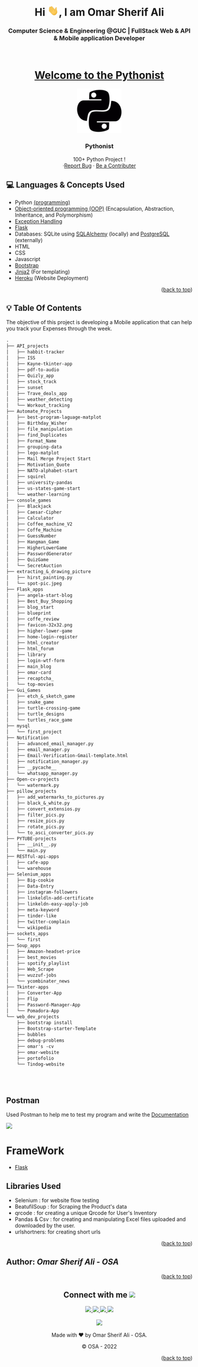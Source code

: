 <div id="top"></div>


<h1 align="center">Hi <img src="https://raw.githubusercontent.com/ABSphreak/ABSphreak/master/gifs/Hi.gif" width="30px">, I am Omar Sherif Ali </h1>
<h3 align="center">Computer Science & Engineering @GUC | FullStack Web & API & Mobile application Developer </h3>

<br>



<a href=""><h1 align="center">Welcome to the Pythonist</h1></a>


<div align="center">
    <img src="./Logo/pythonist-logo.png" alt="Logo" width="120" height="120">


  <h3 align="center">Pythonist</h3>

  <p align="center">
     100+ Python Project !
    <br />
	  ·<a href="mailto:osa.helpme@gmail.com?subject=UnExpected%20Error%20Occured&body=Sorry%20for%20the%20inconvenience%2C%20Please%20describe%20Your%20situation%20and%20emphasis%20the%20Endpoint%20!%0A">Report Bug</a>
   	      ·
    <a href="mailto:osa.helpme@gmail.com?subject=I%20want%20to%20be%20a%20Contributor%20to%20onCart&body=Dear%20Omar%20Sherif%2C%0A%0A%3D%3D%3E%20name%0A%3D%3D%3E%20email%0A%3D%3D%3E%20phone%20number%0A%3D%3D%3E%20github%20link%0A%0A%0A%0ANeeded%20Skills%3A%0A%0A1-Familiar%20with%20Python%0A2-Familiar%20with%20BeautifulSoup%0A3-Familiar%20with%20csv%0A4-Familiar%20with%20pandas%20%0A%0AI%20acquire%20all%20those%20needed%20Skills.%0A%0Aregards">Be a Contributer</a>
  </p>
</div>






## 💻️ Languages & Concepts Used

* Python [(programming)](https://en.wikipedia.org/wiki/Python_(programming_language))
* [Object-oriented programming (OOP)](https://en.wikipedia.org/wiki/Object-oriented_programming#:~:text=Object%2Doriented%20programming%20(OOP),(often%20known%20as%20methods)) (Encapsulation, Abstraction, Inheritance, and Polymorphism)
* [Exception Handling](https://en.wikipedia.org/wiki/Exception_handling)
* [Flask](https://flask.palletsprojects.com/en/2.0.x/)
* Databases: SQLite using [SQLAlchemy](https://flask-sqlalchemy.palletsprojects.com/en/2.x/) (locally) and [PostgreSQL](https://www.heroku.com/postgres) (externally)
* HTML
* CSS
* Javascript
* [Bootstrap](https://getbootstrap.com/)
* [Jinja2](https://jinja.palletsprojects.com/en/3.0.x/) (For templating)
* [Heroku](https://www.heroku.com/) (Website Deployment)

<p align="right">(<a href="#top">back to top</a>)</p>




## 💡 Table Of Contents
The objective of this project is developing a Mobile application that can help you track your Expenses through the week.

```
.
├── API_projects
│   ├── habbit-tracker
│   ├── ISS
│   ├── Kayne-tkinter-app
│   ├── pdf-to-audio
│   ├── Quizly_app
│   ├── stock_track
│   ├── sunset
│   ├── Trave_deals_app
│   ├── weather_detecting
│   └── Workout_tracking
├── Automate_Projects
│   ├── best-program-laguage-matplot
│   ├── Birthday_Wisher
│   ├── file_manipulation
│   ├── find_Duplicates
│   ├── Format_Name
│   ├── grouping-data
│   ├── lego-matplot
│   ├── Mail Merge Project Start
│   ├── Motivation_Quote
│   ├── NATO-alphabet-start
│   ├── squirel
│   ├── university-pandas
│   ├── us-states-game-start
│   └── weather-learning
├── console_games
│   ├── Blackjack
│   ├── Caesar-Cipher
│   ├── Calculator
│   ├── Coffee_machine_V2
│   ├── Coffe_Machine
│   ├── GuessNumber
│   ├── Hangman_Game
│   ├── HigherLowerGame
│   ├── PasswordGenerator
│   ├── QuizGame
│   └── SecretAuction
├── extracting_&_drawing_picture
│   ├── hirst_painting.py
│   └── spot-pic.jpeg
├── Flask_apps
│   ├── angela-start-blog
│   ├── Best_Buy_Shopping
│   ├── blog_start
│   ├── blueprint
│   ├── coffe_review
│   ├── favicon-32x32.png
│   ├── higher-lower-game
│   ├── home-login-register
│   ├── html_creator
│   ├── html_forum
│   ├── library
│   ├── login-wtf-form
│   ├── main_blog
│   ├── omar-card
│   ├── recaptcha_
│   └── top-movies
├── Gui_Games
│   ├── etch_&_sketch_game
│   ├── snake_game
│   ├── turtle-crossing-game
│   ├── turtle_designs
│   └── turtles_race_game
├── mysql
│   └── first_project
├── Notification
│   ├── advanced_email_manager.py
│   ├── email_manager.py
│   ├── Email-Verification-Gmail-template.html
│   ├── notification_manager.py
│   ├── __pycache__
│   └── whatsapp_manager.py
├── Open-cv-projects
│   └── watermark.py
├── pillow_projects
│   ├── add_watermarks_to_pictures.py
│   ├── black_&_white.py
│   ├── convert_extensios.py
│   ├── filter_pics.py
│   ├── resize_pics.py
│   ├── rotate_pics.py
│   └── to_asci_converter_pics.py
├── PYTUBE-projects
│   ├── __init__.py
│   └── main.py
├── RESTful-api-apps
│   ├── cafe-app
│   └── warehouse
├── Selenium_apps
│   ├── Big-cookie
│   ├── Data-Entry
│   ├── instagram-followers
│   ├── linkeldln-add-certificate
│   ├── linkeldn-easy-apply-job
│   ├── meta-keyword
│   ├── tinder-like
│   ├── twitter-complain
│   └── wikipedia
├── sockets_apps
│   └── first
├── Soup_apps
│   ├── Amazon-headset-price
│   ├── best_movies
│   ├── spotify_playlist
│   ├── Web_Scrape
│   ├── wuzzuf-jobs
│   └── ycombinater_news
├── Tkinter-apps
│   ├── Converter-App
│   ├── Flip
│   ├── Password-Manager-App
│   └── Pomadora-App
└── web_dev_projects
    ├── bootstrap install
    ├── Bootstrap-starter-Template
    ├── bubbles
    ├── debug-problems
    ├── omar's -cv
    ├── omar-website
    ├── portofolio
    └── Tindog-website




```




## Postman
<p>Used Postman to help me to test my program and write the <a href="https://documenter.getpostman.com/view/17286684/UUy65PqF">Documentation</a></p>
<a href="https://www.getpostman.com/"><img src="https://assets.getpostman.com/common-share/postman-logo-horizontal-320x132.png" /></a><br />



# FrameWork
* [Flask](https://en.wikipedia.org/wiki/Flask_(web_framework))





















## Libraries Used
* Selenium : for website flow testing
* BeatufilSoup : for Scraping the Product's data
* qrcode : for creating a unique Qrcode for User's Inventory
* Pandas & Csv : for creating and manipulating Excel files uploaded and downloaded by the user.
* urlshortners: for creating short urls






<p align="right">(<a href="#top">back to top</a>)</p>




## Author: <i>Omar Sherif Ali - OSA</i>
<p align="right">(<a href="#top">back to top</a>)</p>

<div align="center">
<h2> Connect with me <img src='https://raw.githubusercontent.com/ShahriarShafin/ShahriarShafin/main/Assets/handshake.gif' width="100px"> </h2>
<a href="https://github.com/omar-sherif9992">
	<img src="https://img.shields.io/badge/GitHub-100000?style=for-the-badge&logo=github&logoColor=white" />
</a>
<a href="https://www.linkedin.com/in/omar-sherif-2152021a3/">
	<img src="https://img.shields.io/badge/LinkedIn-0077B5?style=for-the-badge&logo=linkedin&logoColor=white">
</a>

<a href="mailto: omar.sherif9992@gmail.com">
	<img src="https://img.shields.io/badge/Gmail-D14836?style=for-the-badge&logo=gmail&logoColor=white">
</a>
<a href="https://www.youtube.com/channel/UCt0eXFStNA2oX5AqMjIBprw">
	<img src="https://img.shields.io/badge/YouTube-FF0000?style=for-the-badge&logo=youtube&logoColor=white">
</a>
</div>
<br>
<div align="center">
<a href="https://www.youtube.com/channel/UCt0eXFStNA2oX5AqMjIBprw">
	<img src="https://github-readme-streak-stats.herokuapp.com/?user=omar-sherif9992"></a>	



<p  align="center">Made with ❤️ by Omar Sherif Ali - OSA.</p>
<p  align="center">© OSA - 2022</p>
<p align="right">(<a href="#top">back to top</a>)</p>

